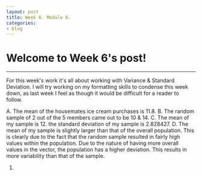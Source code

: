 ```yaml
---
layout: post
title: Week 6. Module 6.
categories:
- blog
---
```


# Welcome to Week 6's post!

---
For this week's work it's all about working with Variance & Standard Deviation.
I will try working on my formatting skills to condense this week down, as last week I feel as though it would be difficult for a reader to follow.


A. The mean of the housemates ice cream purchases is 11.8.
B. The random sample of 2 out of the 5 members came out to be 10 & 14.
C. The mean of my sample is 12. the standard deviation of my sample is 2.828427.
D. The mean of my sample is slightly larger than that of the overall population. This is clearly due to the fact that the random sample resulted in fairly high values within the population.
Due to the nature of having more overall values in the vector, the population has a higher deviation. This results in more variability than that of the sample.


1. 
